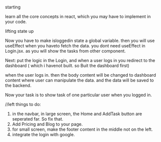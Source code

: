 starting

learn all the core concepts in react, which you may have to implement in your code.


lifting state up 


Now you have to make isloggedin state a global variable.
then you will use useEffect when you haveto fetch the data. you dont need useEffect in Login.jsx. as you will show the tasks from other component.

Next: put the logic in the Login, and when a user logs in you redirect to the dashboard ( which i havenot built. so Buit the dashboard first)

 when the user logs in. then the body content will be changed to dashboard content where user can manipulate the data. and the data will be saved to the backend.


 Now your task is to show task of one particular user when you logged in. 




//left things to do:
1. in the navbar, in large screen, the Home and AddTask button are seperated far. So fix that. 
2. Add Pricing and Blog to your page.
3. for small screen, make the footer content in the middle not on the left.
4. integrate the login with google.
